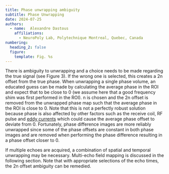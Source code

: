 ```yaml
---
title: Phase unwrapping ambiguity
subtitle: Phase Unwrapping
date: 2024-07-25
authors:
  - name:  Alexandre Dastous
    affiliations:
      - NeuroPoly Lab, Polytechnique Montreal, Quebec, Canada
numbering:
  heading_2: false
  figure:
    template: Fig. %s
---
```

There is ambiguity to unwrapping and a choice needs to be made regarding the true signal (see Figure 3). If the wrong one is selected, this creates a 2n offset from the true phase. When unwrapping a single phase volume, an educated guess can be made by calculating the average phase in the ROI and expect that to be close to 0 (we assume here that a good frequency shim was first performed in the ROI). n is chosen and the 2n offset is removed from the unwrapped phase map such that the average phase in the ROI is close to 0. Note that this is not a perfectly robust solution because phase is also affected by other factors such as the receive coil, RF pulse and [eddy currents](https://en.wikipedia.org/wiki/Eddy_current) which could cause the average phase offset to deviate from 0. Fortunately, phase difference images are more reliably unwrapped since some of the phase offsets are constant in both phase images and are removed  when performing the phase difference resulting in a phase offset closer to 0. 

If multiple echoes are acquired, a combination of spatial and temporal unwrapping may be necessary. Multi-echo field mapping is discussed in the following section. Note that with appropriate selections of the echo times, the 2n offset ambiguity can be remedied. 
